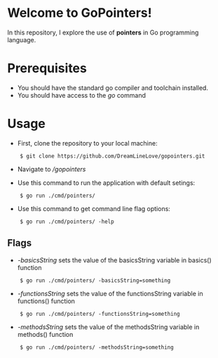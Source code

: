 # Welcome to GoPointers!
In this repository, I explore the use of **pointers** in Go programming language.

# Prerequisites
- You should have the standard go compiler and toolchain installed.
- You should have access to the *go* command

# Usage
- First, clone the repository to your local machine:
```
    $ git clone https://github.com/DreamLineLove/gopointers.git
```

- Navigate to */gopointers*

- Use this command to run the application with default setings:
```
    $ go run ./cmd/pointers/
```

- Use this command to get command line flag options:
```
    $ go run ./cmd/pointers/ -help
```

## Flags
- *-basicsString* sets the value of the basicsString variable in basics() function
```
    $ go run ./cmd/pointers/ -basicsString=something
```

- *-functionsString* sets the value of the functionsString variable in functions() function
```
    $ go run ./cmd/pointers/ -functionsString=something
```

- *-methodsString* sets the value of the methodsString variable in methods() function
```
    $ go run ./cmd/pointers/ -methodsString=something
```

